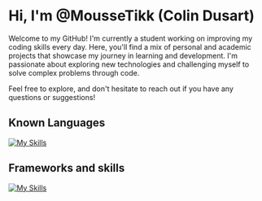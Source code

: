 # Hi, I'm @MousseTikk (Colin Dusart)

Welcome to my GitHub! I'm currently a student working on improving my coding skills every day. Here, you'll find a mix of personal and academic projects that showcase my journey in learning and development. I'm passionate about exploring new technologies and challenging myself to solve complex problems through code.

Feel free to explore, and don't hesitate to reach out if you have any questions or suggestions!

## Known Languages
[![My Skills](https://skillicons.dev/icons?i=java,html,css,js,cpp,c,php,python,kotlin)](https://skillicons.dev)

## Frameworks and skills
[![My Skills](https://skillicons.dev/icons?i=laravel,django,docker,git,gitlab,github,linux,idea,qt,vscode,spring,react,npm,androidstudio,arduino)](https://skillicons.dev)
